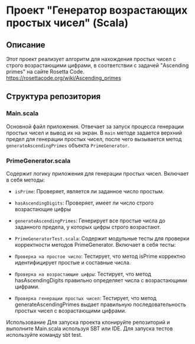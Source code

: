 # Проект "Генератор возрастающих простых чисел" (Scala)

## Описание
Этот проект реализует алгоритм для нахождения простых чисел с строго возрастающими цифрами, в соответствии с задачей "Ascending primes" на сайте Rosetta Code.
https://rosettacode.org/wiki/Ascending_primes

## Структура репозитория

### Main.scala
Основной файл приложения. Отвечает за запуск процесса генерации простых чисел и вывод их на экран. В `main` методе задается верхний предел для генерации простых чисел, после чего вызывается метод `generateAscendingPrimes` объекта `PrimeGenerator`.

### PrimeGenerator.scala
Содержит логику приложения для генерации простых чисел. Включает в себя методы:
- `isPrime`: Проверяет, является ли заданное число простым.
- `hasAscendingDigits`: Проверяет, имеет ли число строго возрастающие цифры
- `generateAscendingPrimes`: Генерирует все простые числа до заданного предела, у которых цифры строго возрастают.
  
- `PrimeGeneratorTest.scala`: Содержит модульные тесты для проверки корректности методов PrimeGenerator. Включает в себя тесты:
- `Проверка на простое число`: Тестирует, что метод isPrime корректно идентифицирует простые и составные числа.
- `Проверка на возрастающие цифры`: Тестирует, что метод hasAscendingDigits правильно определяет числа с возрастающими цифрами.
- `Проверка генерации простых чисел`: Тестирует, что метод generateAscendingPrimes выдает правильную последовательность простых чисел с возрастающими цифрами.

Использование
Для запуска проекта клонируйте репозиторий и выполните Main.scala используя SBT или IDE. Для запуска тестов используйте команду sbt test.
